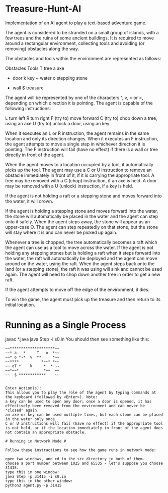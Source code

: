 # Treasure-Hunt-AI
Implementation of an AI agent to play a text-based adventure game.

The agent is considered to be stranded on a small group of islands, with a few trees and the ruins of some ancient buildings. It is required to move around a rectangular environment, collecting tools and avoiding (or removing) obstacles along the way.

The obstacles and tools within the environment are represented as follows:

Obstacles  Tools
T 	tree      	a 	axe
-	door	        k	key
~	water	        o	stepping stone
*	wall	        $	treasure

The agent will be represented by one of the characters ^, v, <  or  >, depending on which direction it is pointing. The agent is capable of the following instructions:

L   turn left
R   turn right
F   (try to) move forward
C   (try to) chop down a tree, using an axe
U   (try to) unlock a door, using an key

When it executes an L or R instruction, the agent remains in the same location and only its direction changes. When it executes an F instruction, the agent attempts to move a single step in whichever direction it is pointing. The F instruction will fail (have no effect) if there is a wall or tree directly in front of the agent.

When the agent moves to a location occupied by a tool, it automatically picks up the tool. The agent may use a C or U instruction to remove an obstacle immediately in front of it, if it is carrying the appropriate tool. A tree may be removed with a C (chop) instruction, if an axe is held. A door may be removed with a U (unlock) instruction, if a key is held.

If the agent is not holding a raft or a stepping stone and moves forward into the water, it will drown.

If the agent is holding a stepping stone and moves forward into the water, the stone will automatically be placed in the water and the agent can step onto it safely. When the agent steps away, the stone will appear as an upper-case O. The agent can step repeatedly on that stone, but the stone will stay where it is and can never be picked up again.

Whenever a tree is chopped, the tree automatically becomes a raft which the agent can use as a tool to move across the water. If the agent is not holding any stepping stones but is holding a raft when it steps forward into the water, the raft will automatically be deployed and the agent can move around on the water, using the raft. When the agent steps back onto the land (or a stepping stone), the raft it was using will sink and cannot be used again. The agent will need to chop down another tree in order to get a new raft.

If the agent attempts to move off the edge of the environment, it dies.

To win the game, the agent must pick up the treasure and then return to its initial location.

# Running as a Single Process #

javac *.java
java Step -i s0.in
You should then see something like this:
~~~~~~~~~~~~~~~~~~~~~~~~
~~********************~~
~~* a   *     T   o  *~~
~~* o *-*  v  **     *~~
~~****          *~~* *~~
~~ oT *    k     *  * ~~
~~*~~*           *~~  ~~
~~  $ ************    ~~
~~~~~~~~~~~~~~~~~~~~~~~~
~~~~~~~~~~~~~~~~~~~~~~~~

Enter Action(s): 
This allows you to play the role of the agent by typing commands at the keyboard (followed by <Enter>). Note:
a key can be used to open any door; once a door is opened, it has effectively been removed from the environment and can never be "closed" again.
an axe or key can be used multiple times, but each stone can be placed in the water only once.
C or U instructions will fail (have no effect) if the appropriate tool is not held, or if the location immediately in front of the agent does not contain an appropriate obstacle.

# Running in Network Mode #

Follow these instructions to see how the game runs in network mode:

open two windows, and cd to the src directory in both of them.
choose a port number between 1025 and 65535 - let's suppose you choose 31415.
type this in one window:
java Step -p 31415 -i s0.in
type this in the other window:
python3 agent.py -p 31415
